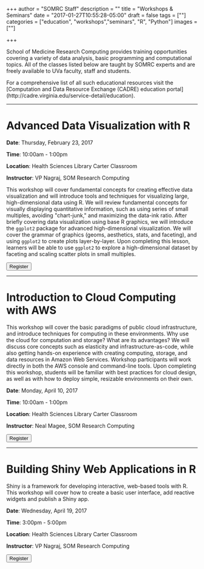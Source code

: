 +++
author = "SOMRC Staff"
description = ""
title = "Workshops & Seminars"
date = "2017-01-27T10:55:28-05:00"
draft = false
tags = [""]
categories = ["education", "workshops","seminars", "R", "Python"]
images = [""]

+++

<p class=lead>School of Medicine Research Computing provides training opportunities covering a variety of data analysis, basic programming and computational topics. All of the classes listed below are taught by SOMRC experts and are freely available to UVa faculty, staff and students.</p>

<p class=lead>For a comprehensive list of all such educational resources visit the [Computation and Data Resource Exchange (CADRE) education portal](http://cadre.virginia.edu/service-detail/education).</p>

- - -

# Advanced Data Visualization with R

**Date**: Thursday, February 23, 2017

**Time**: 10:00am - 1:00pm

**Location**: Health Sciences Library Carter Classroom

**Instructor**: VP Nagraj, SOM Research Computing

This workshop will cover fundamental concepts for creating effective data visualization and will introduce tools and techniques for visualizing large, high-dimensional data using R. We will review fundamental concepts for visually displaying quantitative information, such as using series of small multiples, avoiding "chart-junk," and maximizing the data-ink ratio. After briefly covering data visualization using base R graphics, we will introduce the `ggplot2` package for advanced high-dimensional visualization. We will cover the grammar of graphics (geoms, aesthetics, stats, and faceting), and using `ggplot2` to create plots layer-by-layer. Upon completing this lesson, learners will be able to use `ggplot2` to explore a high-dimensional dataset by faceting and scaling scatter plots in small multiples.

[<button class="btn btn-primary">Register</button>](http://cal.hsl.virginia.edu/event/3066441)

- - -

# Introduction to Cloud Computing with AWS

This workshop will cover the basic paradigms of public cloud infrastructure, and introduce techniques for computing in these environments. Why use the cloud for computation and storage? What are its advantages? We will discuss core concepts such as elasticity and infrastructure-as-code, while also getting hands-on experience with creating computing, storage, and data resources in Amazon Web Services. Workshop participants will work directly in both the AWS console and command-line tools. Upon completing this workshop, students will be familiar with best practices for cloud design, as well as with how to deploy simple, resizable environments on their own.

**Date**: Monday, April 10, 2017

**Time**: 10:00am - 1:00pm

**Location**: Health Sciences Library Carter Classroom

**Instructor**: Neal Magee, SOM Research Computing

<button class="btn btn-primary disabled">Register</button>

- - -

# Building Shiny Web Applications in R

Shiny is a framework for developing interactive, web-based tools with R. This workshop will cover how to create a basic user interface, add reactive widgets and publish a Shiny app.

**Date**: Wednesday, April 19, 2017

**Time**: 3:00pm - 5:00pm

**Location**: Health Sciences Library Carter Classroom

**Instructor**: VP Nagraj, SOM Research Computing

[<button class="btn btn-primary">Register</button>](http://cal.hsl.virginia.edu/event/3066560)
